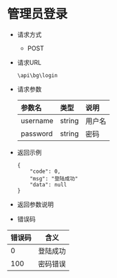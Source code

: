 # 管理员登录

- 请求方式
    - POST
    
- 请求URL

    `\api\bg\login`
    
- 请求参数

    |参数名|类型|说明|
    |:---|:---|:---|
    |username|string|用户名|
    |password|string|密码|

- 返回示例
    ```
    {
        "code": 0,
        "msg": "登陆成功"
        "data": null
    }
    ```

- 返回参数说明


- 错误码

|错误码|含义|
|---|---|
|0|登陆成功|
|100|密码错误|